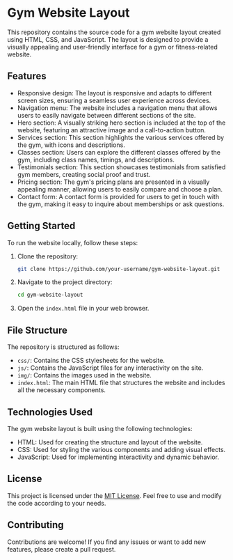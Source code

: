# Gym Website Layout

This repository contains the source code for a gym website layout created using HTML, CSS, and JavaScript. The layout is designed to provide a visually appealing and user-friendly interface for a gym or fitness-related website.

## Features

- Responsive design: The layout is responsive and adapts to different screen sizes, ensuring a seamless user experience across devices.
- Navigation menu: The website includes a navigation menu that allows users to easily navigate between different sections of the site.
- Hero section: A visually striking hero section is included at the top of the website, featuring an attractive image and a call-to-action button.
- Services section: This section highlights the various services offered by the gym, with icons and descriptions.
- Classes section: Users can explore the different classes offered by the gym, including class names, timings, and descriptions.
- Testimonials section: This section showcases testimonials from satisfied gym members, creating social proof and trust.
- Pricing section: The gym's pricing plans are presented in a visually appealing manner, allowing users to easily compare and choose a plan.
- Contact form: A contact form is provided for users to get in touch with the gym, making it easy to inquire about memberships or ask questions.

## Getting Started

To run the website locally, follow these steps:

1. Clone the repository:

   ```bash
   git clone https://github.com/your-username/gym-website-layout.git
   ```

2. Navigate to the project directory:

   ```bash
   cd gym-website-layout
   ```

3. Open the `index.html` file in your web browser.

## File Structure

The repository is structured as follows:

- `css/`: Contains the CSS stylesheets for the website.
- `js/`: Contains the JavaScript files for any interactivity on the site.
- `img/`: Contains the images used in the website.
- `index.html`: The main HTML file that structures the website and includes all the necessary components.

## Technologies Used

The gym website layout is built using the following technologies:

- HTML: Used for creating the structure and layout of the website.
- CSS: Used for styling the various components and adding visual effects.
- JavaScript: Used for implementing interactivity and dynamic behavior.

## License

This project is licensed under the [MIT License](LICENSE). Feel free to use and modify the code according to your needs.

## Contributing

Contributions are welcome! If you find any issues or want to add new features, please create a pull request.
